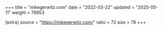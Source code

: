 +++
title = "mikegerwitz.com"
date = "2022-03-22"
updated = "2025-05-11"
weight = 79953

[extra]
source = "https://mikegerwitz.com/"
ratio = 72
size = 78
+++
